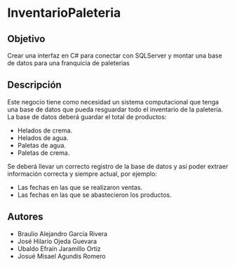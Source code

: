 # InventarioPaleteria
## Objetivo
Crear una interfaz en C# para conectar con SQLServer y montar una base de datos para una franquicia de paleterias

## Descripción
Este negocio tiene como necesidad un sistema computacional que tenga una base de datos que pueda resguardar todo el inventario de la paletería. La base de datos deberá guardar el total de productos:
- Helados de crema.
- Helados de agua.
- Paletas de agua.
- Paletas de crema.

Se deberá llevar un correcto registro de la base de datos y así poder extraer información correcta y siempre actual, por ejemplo:
- Las fechas en las que se realizaron ventas.
- Las fechas en las que se abastecieron los productos.

## Autores
- Braulio Alejandro García Rivera
- José Hilario Ojeda Guevara
- Ubaldo Efraín Jaramillo Ortiz
- Josué Misael Agundis Romero
